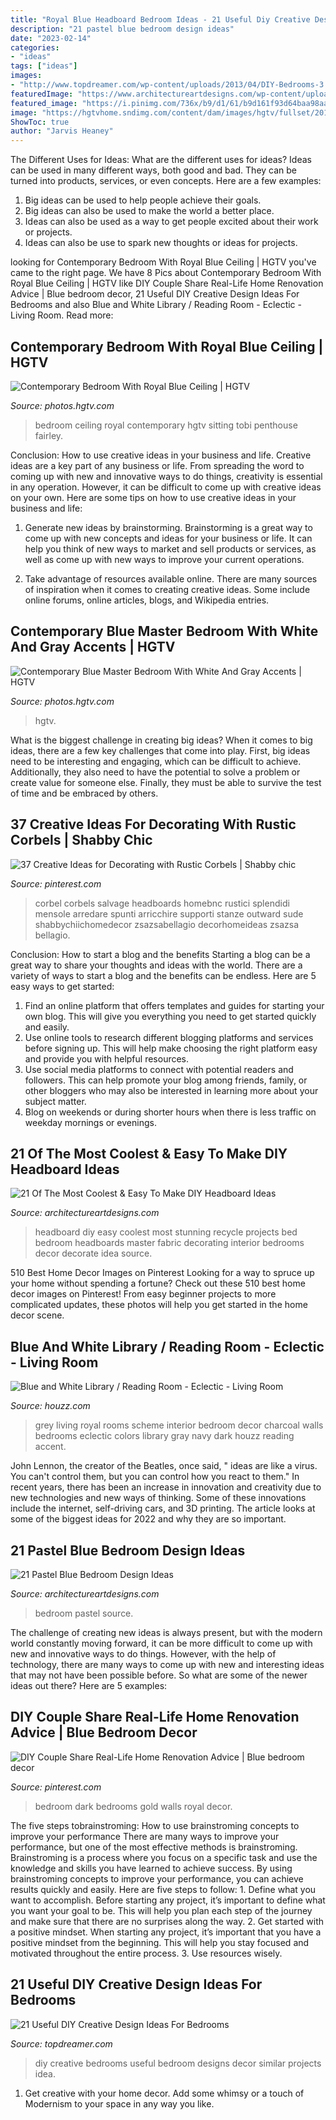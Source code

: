 ```yaml
---
title: "Royal Blue Headboard Bedroom Ideas - 21 Useful Diy Creative Design Ideas For Bedrooms"
description: "21 pastel blue bedroom design ideas"
date: "2023-02-14"
categories:
- "ideas"
tags: ["ideas"]
images:
- "http://www.topdreamer.com/wp-content/uploads/2013/04/DIY-Bedrooms-3.jpg"
featuredImage: "https://www.architectureartdesigns.com/wp-content/uploads/2015/03/174.jpg"
featured_image: "https://i.pinimg.com/736x/b9/d1/61/b9d161f93d64baa98aaa70e89d416782.jpg"
image: "https://hgtvhome.sndimg.com/content/dam/images/hgtv/fullset/2018/6/25/0/IO_Lauren-Svenstrup_Lakeview-Craftsman_11.jpg.rend.hgtvcom.966.1449.suffix/1529951008553.jpeg"
ShowToc: true
author: "Jarvis Heaney"
---
```



The Different Uses for Ideas: What are the different uses for ideas?
Ideas can be used in many different ways, both good and bad. They can be turned into products, services, or even concepts. Here are a few examples:
1. Big ideas can be used to help people achieve their goals. 
2. Big ideas can also be used to make the world a better place. 
3. Ideas can also be used as a way to get people excited about their work or projects. 
4. Ideas can also be use to spark new thoughts or ideas for projects.

	

		
looking for Contemporary Bedroom With Royal Blue Ceiling | HGTV you've came to the right page. We have 8 Pics about Contemporary Bedroom With Royal Blue Ceiling | HGTV like DIY Couple Share Real-Life Home Renovation Advice | Blue bedroom decor, 21 Useful DIY Creative Design Ideas For Bedrooms and also Blue and White Library / Reading Room - Eclectic - Living Room. Read more:
		
    
## Contemporary Bedroom With Royal Blue Ceiling | HGTV

<img loading=lazy src="https://hgtvhome.sndimg.com/content/dam/images/hgtv/fullset/2015/1/16/0/Tobi-Fairley_Riverside-Penthouse_master-bedroom-sitting-area.jpg.rend.hgtvcom.966.1449.suffix/1421431509501.jpeg" onerror="this.onerror=null;this.src='https://tse2.mm.bing.net/th?id=OIP.jktfYKys_XAxjkWBj2iICgHaLH&amp;pid=15.1';" alt="Contemporary Bedroom With Royal Blue Ceiling | HGTV">

_Source: photos.hgtv.com_

>bedroom ceiling royal contemporary hgtv sitting tobi penthouse fairley. 

	

Conclusion: How to use creative ideas in your business and life.
Creative ideas are a key part of any business or life. From spreading the word to coming up with new and innovative ways to do things, creativity is essential in any operation. However, it can be difficult to come up with creative ideas on your own. Here are some tips on how to use creative ideas in your business and life: 
1) Generate new ideas by brainstorming. Brainstorming is a great way to come up with new concepts and ideas for your business or life. It can help you think of new ways to market and sell products or services, as well as come up with new ways to improve your current operations. 

2) Take advantage of resources available online. There are many sources of inspiration when it comes to creating creative ideas. Some include online forums, online articles, blogs, and Wikipedia entries.

    
## Contemporary Blue Master Bedroom With White And Gray Accents | HGTV

<img loading=lazy src="https://hgtvhome.sndimg.com/content/dam/images/hgtv/fullset/2018/6/25/0/IO_Lauren-Svenstrup_Lakeview-Craftsman_11.jpg.rend.hgtvcom.966.1449.suffix/1529951008553.jpeg" onerror="this.onerror=null;this.src='https://tse4.mm.bing.net/th?id=OIP.6aVsl451JKIaB3dQh91EOAHaLG&amp;pid=15.1';" alt="Contemporary Blue Master Bedroom With White And Gray Accents | HGTV">

_Source: photos.hgtv.com_

>hgtv. 

	

What is the biggest challenge in creating big ideas?
When it comes to big ideas, there are a few key challenges that come into play. First, big ideas need to be interesting and engaging, which can be difficult to achieve. Additionally, they also need to have the potential to solve a problem or create value for someone else. Finally, they must be able to survive the test of time and be embraced by others.

    
## 37 Creative Ideas For Decorating With Rustic Corbels | Shabby Chic

<img loading=lazy src="https://i.pinimg.com/736x/b9/d1/61/b9d161f93d64baa98aaa70e89d416782.jpg" onerror="this.onerror=null;this.src='https://tse1.mm.bing.net/th?id=OIP.yfK_Rl4z-lQs-CxwjJ8C6AHaNe&amp;pid=15.1';" alt="37 Creative Ideas for Decorating with Rustic Corbels | Shabby chic">

_Source: pinterest.com_

>corbel corbels salvage headboards homebnc rustici splendidi mensole arredare spunti arricchire supporti stanze outward sude shabbychiichomedecor zsazsabellagio decorhomeideas zsazsa bellagio. 

	

Conclusion: How to start a blog and the benefits
Starting a blog can be a great way to share your thoughts and ideas with the world. There are a variety of ways to start a blog and the benefits can be endless. Here are 5 easy ways to get started:
1. Find an online platform that offers templates and guides for starting your own blog. This will give you everything you need to get started quickly and easily.
2. Use online tools to research different blogging platforms and services before signing up. This will help make choosing the right platform easy and provide you with helpful resources.
3. Use social media platforms to connect with potential readers and followers. This can help promote your blog among friends, family, or other bloggers who may also be interested in learning more about your subject matter.
4. Blog on weekends or during shorter hours when there is less traffic on weekday mornings or evenings.

    
## 21 Of The Most Coolest &amp; Easy To Make DIY Headboard Ideas

<img loading=lazy src="https://www.architectureartdesigns.com/wp-content/uploads/2015/03/174.jpg" onerror="this.onerror=null;this.src='https://tse1.mm.bing.net/th?id=OIP.E1WKpcIHPQAQhXEErfmuSgHaE7&amp;pid=15.1';" alt="21 Of The Most Coolest &amp; Easy To Make DIY Headboard Ideas">

_Source: architectureartdesigns.com_

>headboard diy easy coolest most stunning recycle projects bed bedroom headboards master fabric decorating interior bedrooms decor decorate idea source. 

	

510 Best Home Decor Images on Pinterest
Looking for a way to spruce up your home without spending a fortune? Check out these 510 best home decor images on Pinterest! From easy beginner projects to more complicated updates, these photos will help you get started in the home decor scene.

    
## Blue And White Library / Reading Room - Eclectic - Living Room

<img loading=lazy src="http://st.houzz.com/simgs/39711db00fea1837_4-1687/eclectic-living-room.jpg" onerror="this.onerror=null;this.src='https://tse2.mm.bing.net/th?id=OIP.s52lVl4YotGeOyzWkFlrdgHaLI&amp;pid=15.1';" alt="Blue and White Library / Reading Room - Eclectic - Living Room">

_Source: houzz.com_

>grey living royal rooms scheme interior bedroom decor charcoal walls bedrooms eclectic colors library gray navy dark houzz reading accent. 

	

John Lennon, the creator of the Beatles, once said, " ideas are like a virus. You can't control them, but you can control how you react to them." In recent years, there has been an increase in innovation and creativity due to new technologies and new ways of thinking. Some of these innovations include the internet, self-driving cars, and 3D printing. The article looks at some of the biggest ideas for 2022 and why they are so important.

    
## 21 Pastel Blue Bedroom Design Ideas

<img loading=lazy src="https://www.architectureartdesigns.com/wp-content/uploads/2015/05/1811.jpg" onerror="this.onerror=null;this.src='https://tse4.mm.bing.net/th?id=OIP.-WW5o_e318zAjiINItQULAHaHR&amp;pid=15.1';" alt="21 Pastel Blue Bedroom Design Ideas">

_Source: architectureartdesigns.com_

>bedroom pastel source. 

	

The challenge of creating new ideas is always present, but with the modern world constantly moving forward, it can be more difficult to come up with new and innovative ways to do things. However, with the help of technology, there are many ways to come up with new and interesting ideas that may not have been possible before. So what are some of the newer ideas out there? Here are 5 examples: 

    
## DIY Couple Share Real-Life Home Renovation Advice | Blue Bedroom Decor

<img loading=lazy src="https://i.pinimg.com/736x/e0/d4/bb/e0d4bb80a500683ff4718d0a278efce0--dark-blue-bedrooms-royal-blue-bedroom.jpg" onerror="this.onerror=null;this.src='https://tse1.mm.bing.net/th?id=OIP.ESK7b5ph3HEmVPMmILprugHaLH&amp;pid=15.1';" alt="DIY Couple Share Real-Life Home Renovation Advice | Blue bedroom decor">

_Source: pinterest.com_

>bedroom dark bedrooms gold walls royal decor. 

	

The five steps tobrainstroming: How to use brainstroming concepts to improve your performance
There are many ways to improve your performance, but one of the most effective methods is brainstroming. Brainstroming is a process where you focus on a specific task and use the knowledge and skills you have learned to achieve success. By using brainstroming concepts to improve your performance, you can achieve results quickly and easily. Here are five steps to follow: 1. Define what you want to accomplish. Before starting any project, it’s important to define what you want your goal to be. This will help you plan each step of the journey and make sure that there are no surprises along the way. 2. Get started with a positive mindset. When starting any project, it’s important that you have a positive mindset from the beginning. This will help you stay focused and motivated throughout the entire process. 3. Use resources wisely.

    
## 21 Useful DIY Creative Design Ideas For Bedrooms

<img loading=lazy src="http://www.topdreamer.com/wp-content/uploads/2013/04/DIY-Bedrooms-3.jpg" onerror="this.onerror=null;this.src='https://tse1.mm.bing.net/th?id=OIP.W3TjIH0LN1lSUEKy4SwSTgHaJ3&amp;pid=15.1';" alt="21 Useful DIY Creative Design Ideas For Bedrooms">

_Source: topdreamer.com_

>diy creative bedrooms useful bedroom designs decor similar projects idea. 

	

1. Get creative with your home decor. Add some whimsy or a touch of Modernism to your space in any way you like. 

